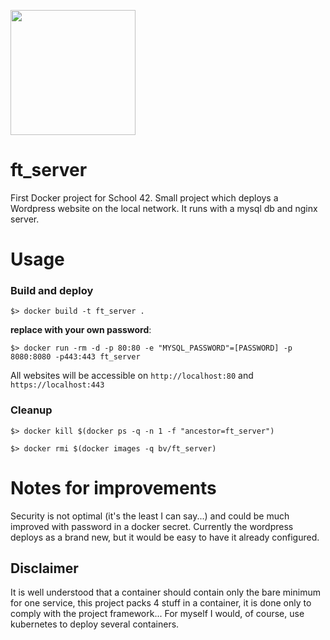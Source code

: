 <img src="https://upload.wikimedia.org/wikipedia/commons/thumb/4/4e/Docker_%28container_engine%29_logo.svg/1920px-Docker_%28container_engine%29_logo.svg.png"
     style="text-align:center" width=200px />

# ft_server
First Docker project for School 42.
Small project which deploys a Wordpress website on the local network. It runs with a mysql db and nginx server.

# Usage

### Build and deploy

`$> docker build -t ft_server .`

**replace with your own password**:

`$> docker run -rm -d -p 80:80 -e "MYSQL_PASSWORD"=[PASSWORD] -p 8080:8080 -p443:443 ft_server`

All websites will be accessible on `http://localhost:80` and `https://localhost:443`

### Cleanup

`$> docker kill $(docker ps -q -n 1 -f "ancestor=ft_server")`

`$> docker rmi $(docker images -q bv/ft_server)`

# Notes for improvements

Security is not optimal (it's the least I can say...) and could be much improved with password in a docker secret.
Currently the wordpress deploys as a brand new, but it would be easy to have it already configured.

## Disclaimer

It is well understood that a container should contain only the bare minimum for one service, this project packs 4 stuff in a container, it is done only to comply with the project framework... For myself I would, of course, use kubernetes to deploy several containers. 
